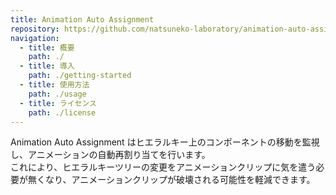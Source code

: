 ```yaml
---
title: Animation Auto Assignment
repository: https://github.com/natsuneko-laboratory/animation-auto-assignment
navigation:
  - title: 概要
    path: ./
  - title: 導入
    path: ./getting-started
  - title: 使用方法
    path: ./usage
  - title: ライセンス
    path: ./license
---
```


Animation Auto Assignment はヒエラルキー上のコンポーネントの移動を監視し、アニメーションの自動再割り当てを行います。  
これにより、ヒエラルキーツリーの変更をアニメーションクリップに気を遣う必要が無くなり、アニメーションクリップが破壊される可能性を軽減できます。
